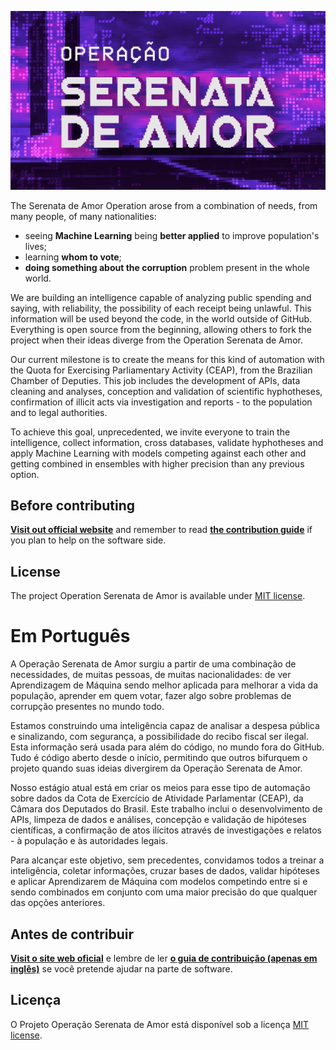![Operação Serenata de Amor](logo.png)

The Serenata de Amor Operation arose from a combination of needs, from many people, of many nationalities:

- seeing **Machine Learning** being **better applied** to improve population's lives;
- learning **whom to vote**;
- **doing something about the corruption** problem present in the whole world.

We are building an intelligence capable of analyzing public spending and saying, with reliability, the possibility of each receipt being unlawful. This information will be used beyond the code, in the world outside of GitHub. Everything is open source from the beginning, allowing others to fork the project when their ideas diverge from the Operation Serenata de Amor.

Our current milestone is to create the means for this kind of automation with the Quota for Exercising Parliamentary Activity (CEAP), from the Brazilian Chamber of Deputies. This job includes the development of APIs, data cleaning and analyses, conception and validation of scientific hyphotheses, confirmation of illicit acts via investigation and reports - to the population and to legal authorities.

To achieve this goal, unprecedented, we invite everyone to train the intelligence, collect information, cross databases, validate hyphotheses and apply Machine Learning with models competing against each other and getting combined in ensembles with higher precision than any previous option.

## Before contributing

**[Visit out official website](http://serenata.datasciencebr.com/)** and remember to read **[the contribution guide](/CONTRIBUTING.md)** if you plan to help on the software side.

## License

The project Operation Serenata de Amor is available under [MIT license](LICENSE).

# Em Português

A Operação Serenata de Amor surgiu a partir de uma combinação de necessidades, de muitas pessoas, de muitas nacionalidades: de ver Aprendizagem de Máquina sendo melhor aplicada para melhorar a vida da população, aprender em quem votar, fazer algo sobre problemas de corrupção presentes no mundo todo.

Estamos construindo uma inteligência capaz de analisar a despesa pública e sinalizando, com segurança, a possibilidade do recibo fiscal ser ilegal. Esta informação será usada para além do código, no mundo fora do GitHub. Tudo é código aberto desde o início, permitindo que outros bifurquem o projeto quando suas ideias divergirem da Operação Serenata de Amor.

Nosso estágio atual está em criar os meios para esse tipo de automação sobre dados da Cota de Exercício de Atividade Parlamentar (CEAP), da Câmara dos Deputados do Brasil. Este trabalho inclui o desenvolvimento de APIs, limpeza de dados e análises, concepção e validação de hipóteses científicas, a confirmação de atos ilícitos através de investigações e relatos - à população e às autoridades legais.

Para alcançar este objetivo, sem precedentes, convidamos todos a treinar a inteligência, coletar informações, cruzar bases de dados, validar hipóteses e aplicar Aprendizarem de Máquina com modelos competindo entre si e sendo combinados em conjunto com uma maior precisão do que qualquer das opções anteriores.

## Antes de contribuir

**[Visit o site web oficial](http://serenata.datasciencebr.com/)** e lembre de ler **[o guia de contribuição (apenas em inglês)](/CONTRIBUTING.md)** se você pretende ajudar na parte de software.

## Licença

O Projeto Operação Serenata de Amor está disponível sob a licença [MIT license](LICENSE).
